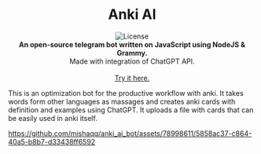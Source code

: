<h1 align="center">Anki AI</h1>
<p align="center">
   <img src="https://img.shields.io/static/v1?label=license&message=MIT&color=white&style=flat" alt="License">
<br>
    <b>An open-source telegram bot written on JavaScript using NodeJS & Grammy.</b><br>
    Made with integration of ChatGPT API.<br>
    <br><a href="https://web.telegram.org/k/#@anki_ai_bot">Try it here.</a><br>
</p>

This is an optimization bot for the productive workflow with anki. It takes words form other languages as massages and creates anki cards with definition and examples using ChatGPT. It uploads a file with cards that can be easily used in anki itself.


https://github.com/mishaqq/anki_ai_bot/assets/78998611/5858ac37-c864-40a5-b8b7-d33438ff6592

